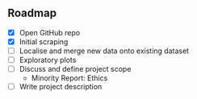 ## Roadmap
- [X] Open GitHub repo
- [X] Initial scraping
- [ ] Localise and merge new data onto existing dataset
- [ ] Exploratory plots
- [ ] Discuss and define project scope
  - Minority Report: Ethics
- [ ] Write project description
